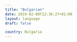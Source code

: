 ```yaml
---
title: "Bulgarian"
date: 2019-02-08T12:36:27+01:00
layout: language
draft: false

country: Bulgaria 
---
```


